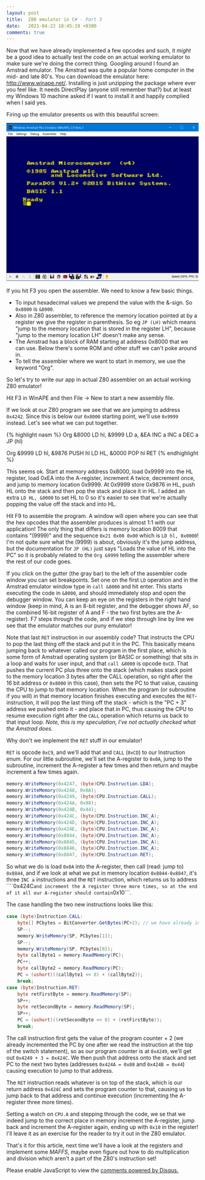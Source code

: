 ```yaml
---
layout: post
title:  Z80 emulator in C# - Part 3
date:   2021-04-22 18:45:19 +0300
comments: true
---
```

Now that we have already implemented a few opcodes and such, it _might_ be a good idea to actually test the code on an actual working emulator to make sure we're doing the correct thing. Googling around I found an Amstrad emulator. The Amstrad was quite a popular home computer in the mid- and late 80's. You can download the emulator here: <http://www.winape.net/>. Installing is just unzipping the package where ever you feel like. It needs DirectPlay (anyone still remember that?) but at least my Windows 10 machine asked if I want to install it and happily complied when I said yes.

Firing up the emulator presents us with this beautiful screen:

![WinAPE](/assets/images/z80cpu-3/winape.png)

If you hit F3 you open the assembler. We need to know a few basic things.

- To input hexadecimal values we prepend the value with the &-sign. So ```0x8000``` is ```&8000```.
- Also in Z80 assembler, to reference the memory location pointed at by a register we give the register in parenthesis. So eg ```JP (LH)``` which means "jump to the memory location that is stored in the register LH", because "jump to the memory location LH" doesn't make any sense.
- The Amstrad has a block of RAM starting at address 0x8000 that we can use. Below there's some ROM and other stuff we can't poke around in.
- To tell the assembler where we want to start in memory, we use the keyword "Org".

So let's try to write our app in actual Z80 assembler on an actual working Z80 emulator!

Hit F3 in WinAPE and then File -> New to start a new assembly file.

If we look at our Z80 program we see that we are jumping to address ```0x4242```. Since this is below our ```0x8000``` starting point, we'll use ```0x9999``` instead. Let's see what we can put together.

{% highlight nasm %}
Org &8000
LD hl, &9999
LD a, &EA
INC a
INC a
DEC a
JP (hl)

Org &9999
LD hl, &9876
PUSH hl
LD HL, &0000
POP hl
RET
{% endhighlight %}

This seems ok. Start at memory address 0x8000, load 0x9999 into the HL register, load 0xEA into the A-register, increment A twice, decrement once, and jump to memory location 0x9999. At 0x9999 store 0x9876 in HL, push HL onto the stack and then pop the stack and place it in HL. I added an extra ```LD HL, &0000``` to set HL to 0 so it's easier to see that we're actually popping the value off the stack and into HL.

Hit F9 to assemble the program. A window will open where you can see that the hex opcodes that the assembler produces is almost 1:1 with our application! The only thing that differs is memory location 8009 that contains "(9999)" and the sequence ```0x21 0x00 0x00``` which is ```LD hl, 0x0000```! I'm not quite sure what the (9999) is about, obviously it's the jump address, but the documentation for ```JP (HL)``` just says "Loads the value of HL into the PC" so it is probably related to the ```Org &9999``` telling the assembler where the rest of our code goes.

If you click on the gutter (the gray bar) to the left of the assembler code window you can set breakpoints. Set one on the first ```LD``` operation and in the Amstrad emulator window type in ```call &8000``` and hit enter. This starts executing the code in ```&8000```, and should immediately stop and open the debugger window. You can keep an eye on the registers in the right hand window (keep in mind, A is an 8-bit register, and the debugger shows AF, so the combined 16-bit register of A and F - the two first bytes are the A-register). F7 steps through the code, and if we step through line by line we see that the emulator matches our puny emulator!

Note that last ```RET``` instruction in our assembly code? That instructs the CPU to pop the last thing off the stack and put it in the PC. This basically means jumping back to whatever called our program in the first place, which is some form of Amstrad operating system (or BASIC or something) that sits in a loop and waits for user input, and that ```call &8000``` is opcode ```0xCD```. That pushes the current PC plus three onto the stack (which makes stack point to the memory location 3 bytes after the CALL operation, so right after the 16 bit address or ```0x8000``` in this case), then sets the PC to that value, causing the CPU to jump to that memory location. When the program (or subroutine if you will) in that memory location finishes executing and executes the ```RET```-instruction, it will pop the last thing off the stack - which is the "PC + 3" address we pushed onto it - and place that in PC, thus causing the CPU to resume execution right after the ```CALL``` operation which returns us back to that input loop. _Note, this is my speculation, I've not actually checked what the Amstrad does._

Why don't we implement the ```RET``` stuff in our emulator!

```RET``` is opcode ```0xC9```, and we'll add that and ```CALL``` (```0xCD```) to our Instruction enum. For our little subroutine, we'll set the A-register to ```0x0A```, jump to the subroutine, increment the A-register a few times and then return and maybe increment a few times again.

```csharp
memory.WriteMemory(0x4247, (byte)CPU.Instruction.LDA);
memory.WriteMemory(0x4248, 0x0A);
memory.WriteMemory(0x4249, (byte)CPU.Instruction.CALL);
memory.WriteMemory(0x424A, 0x88);
memory.WriteMemory(0x424B, 0x44);
memory.WriteMemory(0x424C, (byte)CPU.Instruction.INC_A);
memory.WriteMemory(0x424D, (byte)CPU.Instruction.INC_A);
memory.WriteMemory(0x424E, (byte)CPU.Instruction.INC_A);
memory.WriteMemory(0x8844, (byte)CPU.Instruction.INC_A);
memory.WriteMemory(0x8845, (byte)CPU.Instruction.INC_A);
memory.WriteMemory(0x8846, (byte)CPU.Instruction.INC_A);
memory.WriteMemory(0x8847, (byte)CPU.Instruction.RET);
```

So what we do is load ```0x0A``` into the A-register, then call (read: jump to) ```0x8844```, and if we look at what we put in memory location ```0x8844-0x8847```, it's three ```INC a``` instructions and the ```RET``` instruction, which returns us to address ````0x424C``` and increment the A register three more times, so at the end of it all our A-register should contain ```0x10```.

The case handling the two new instructions looks like this:

```csharp
case (byte)Instruction.CALL:
    byte[] PCbytes = BitConverter.GetBytes(PC+2); // we have already incremented PC once
    SP--;
    memory.WriteMemory(SP, PCbytes[1]);
    SP--;
    memory.WriteMemory(SP, PCbytes[0]);
    byte callByte1 = memory.ReadMemory(PC);
    PC++;
    byte callByte2 = memory.ReadMemory(PC);
    PC = (ushort)((callByte1 << 8) + (callByte2));
    break;
case (byte)Instruction.RET:
    byte retFirstByte = memory.ReadMemory(SP);
    SP++;
    byte retSecondByte = memory.ReadMemory(SP);
    SP++;
    PC = (ushort)((retSecondByte << 8) + (retFirstByte));
    break;
```

The call instruction first gets the value of the program counter + 2 (we already incremented the PC by one after we read the instruction at the top of the switch statement), so as our program counter is at ```0x4249```, we'll get out ```0x4249 + 3 = 0x424C```. We then push that address onto the stack and set PC to the next two bytes (addresses ```0x424A = 0x88``` and ```0x424B = 0x44```) causing execution to jump to that address.

The ```RET``` instruction reads whatever is on top of the stack, which is our return address ```0x424C``` and sets the program counter to that, causing us to jump back to that address and continue execution (incrementing the A-register three more times).

Setting a watch on ```CPU.A``` and stepping through the code, we se that we indeed jump to the correct place in memory increment the A-register, jump back and increment the A-register again, ending up with ```0x10``` in the register! I'll leave it as an exercise for the reader to try it out in the Z80 emulator.

That's it for this article, next time we'll have a look at the registers and implement some *MAFFS*, maybe even figure out how to do multiplication and division which aren't a part of the Z80's instruction set!

<div id="disqus_thread"></div>
<script>

    var disqus_config = function () {
    this.page.url = "{{site.url}}{{page.url}}";
    this.page.identifier = "{{page.id}}";
    };
    
    (function() { // DON'T EDIT BELOW THIS LINE
    var d = document, s = d.createElement('script');
    s.src = 'https://markusblog-2.disqus.com/embed.js';
    s.setAttribute('data-timestamp', +new Date());
    (d.head || d.body).appendChild(s);
    })();
</script>
<noscript>Please enable JavaScript to view the <a href="https://disqus.com/?ref_noscript">comments powered by Disqus.</a></noscript>